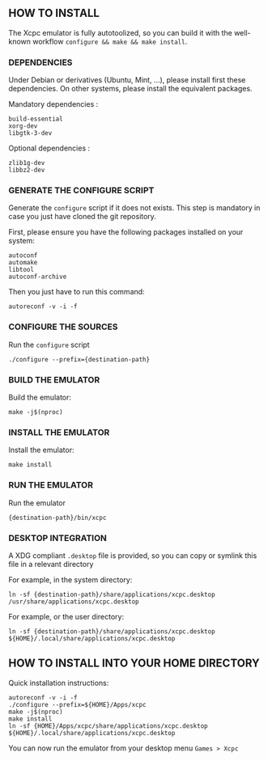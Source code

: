## HOW TO INSTALL

The Xcpc emulator is fully autotoolized, so you can build it with the well-known workflow `configure && make && make install`.

### DEPENDENCIES

Under Debian or derivatives (Ubuntu, Mint, ...), please install first these dependencies. On other systems, please install the equivalent packages.

Mandatory dependencies :

```
build-essential
xorg-dev
libgtk-3-dev
```

Optional dependencies :

```
zlib1g-dev
libbz2-dev
```

### GENERATE THE CONFIGURE SCRIPT

Generate the `configure` script if it does not exists. This step is mandatory in case you just have cloned the git repository.

First, please ensure you have the following packages installed on your system:

```
autoconf
automake
libtool
autoconf-archive
```

Then you just have to run this command:

```
autoreconf -v -i -f
```

### CONFIGURE THE SOURCES

Run the `configure` script

```
./configure --prefix={destination-path}
```

### BUILD THE EMULATOR

Build the emulator:

```
make -j$(nproc)
```

### INSTALL THE EMULATOR

Install the emulator:

```
make install
```

### RUN THE EMULATOR

Run the emulator

```
{destination-path}/bin/xcpc
```

### DESKTOP INTEGRATION

A XDG compliant `.desktop` file is provided, so you can copy or symlink this file in a relevant directory

For example, in the system directory:

```
ln -sf {destination-path}/share/applications/xcpc.desktop /usr/share/applications/xcpc.desktop
```

For example, or the user directory:

```
ln -sf {destination-path}/share/applications/xcpc.desktop ${HOME}/.local/share/applications/xcpc.desktop
```

## HOW TO INSTALL INTO YOUR HOME DIRECTORY

Quick installation instructions:

```
autoreconf -v -i -f
./configure --prefix=${HOME}/Apps/xcpc
make -j$(nproc)
make install
ln -sf {HOME}/Apps/xcpc/share/applications/xcpc.desktop ${HOME}/.local/share/applications/xcpc.desktop
```

You can now run the emulator from your desktop menu `Games > Xcpc`

